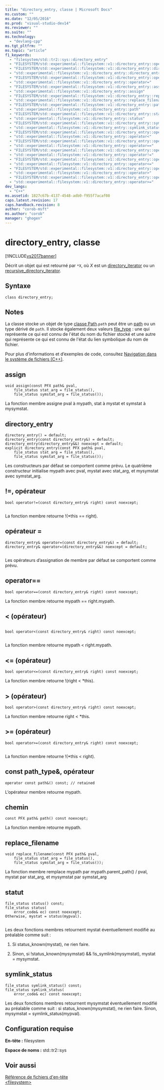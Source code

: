 ```yaml
---
title: "directory_entry, classe | Microsoft Docs"
ms.custom: ""
ms.date: "12/05/2016"
ms.prod: "visual-studio-dev14"
ms.reviewer: ""
ms.suite: ""
ms.technology: 
  - "devlang-cpp"
ms.tgt_pltfrm: ""
ms.topic: "article"
f1_keywords: 
  - "filesystem/std::tr2::sys::directory_entry"
  - "FILESYSTEM/std::experimental::filesystem::v1::directory_entry::operator const std::experimental::filesystem::v1::path &"
  - "FILESYSTEM/std::experimental::filesystem::v1::directory_entry::directory_entry"
  - "std::experimental::filesystem::v1::directory_entry::directory_entry"
  - "FILESYSTEM/std::experimental::filesystem::v1::directory_entry::operator="
  - "std::experimental::filesystem::v1::directory_entry::operator="
  - "FILESYSTEM/std::experimental::filesystem::v1::directory_entry::assign"
  - "std::experimental::filesystem::v1::directory_entry::assign"
  - "FILESYSTEM/std::experimental::filesystem::v1::directory_entry::replace_filename"
  - "std::experimental::filesystem::v1::directory_entry::replace_filename"
  - "FILESYSTEM/std::experimental::filesystem::v1::directory_entry::path"
  - "std::experimental::filesystem::v1::directory_entry::path"
  - "FILESYSTEM/std::experimental::filesystem::v1::directory_entry::status"
  - "std::experimental::filesystem::v1::directory_entry::status"
  - "FILESYSTEM/std::experimental::filesystem::v1::directory_entry::symlink_status"
  - "std::experimental::filesystem::v1::directory_entry::symlink_status"
  - "FILESYSTEM/std::experimental::filesystem::v1::directory_entry::operator<"
  - "std::experimental::filesystem::v1::directory_entry::operator<"
  - "FILESYSTEM/std::experimental::filesystem::v1::directory_entry::operator=="
  - "std::experimental::filesystem::v1::directory_entry::operator=="
  - "FILESYSTEM/std::experimental::filesystem::v1::directory_entry::operator!="
  - "std::experimental::filesystem::v1::directory_entry::operator!="
  - "FILESYSTEM/std::experimental::filesystem::v1::directory_entry::operator<="
  - "std::experimental::filesystem::v1::directory_entry::operator<="
  - "FILESYSTEM/std::experimental::filesystem::v1::directory_entry::operator>"
  - "std::experimental::filesystem::v1::directory_entry::operator>"
  - "FILESYSTEM/std::experimental::filesystem::v1::directory_entry::operator>="
  - "std::experimental::filesystem::v1::directory_entry::operator>="
dev_langs: 
  - "C++"
ms.assetid: 1827c67b-4137-4548-adb0-f955f7acaf08
caps.latest.revision: 17
caps.handback.revision: 8
author: "corob-msft"
ms.author: "corob"
manager: "ghogen"
---
```

# directory_entry, classe
[!INCLUDE[vs2017banner](../assembler/inline/includes/vs2017banner.md)]

Décrit un objet qui est retourné par `*X`, où *X* est un [directory\_iterator](../standard-library/directory-iterator-class.md) ou un [recursive\_directory\_iterator](../standard-library/recursive-directory-iterator-class.md).  
  
## Syntaxe  
  
```  
class directory_entry;  
```  
  
## Notes  
 La classe stocke un objet de type [classe Path](../standard-library/path-class-cpp-standard-template-library.md).`path` peut être un [path](../standard-library/path-class-cpp-standard-template-library.md) ou un type dérivé de `path`. Il stocke également deux valeurs [file\_type](../Topic/file_type%20Enumeration.md) : une qui représente ce qui est connu de l'état du nom du fichier stocké et une autre qui représente ce qui est connu de l'état du lien symbolique du nom de fichier.  
  
 Pour plus d’informations et d’exemples de code, consultez [Navigation dans le système de fichiers \(C\+\+\)](../standard-library/file-system-navigation.md).  
  
## assign  
  
```  
void assign(const PFX path& pval,  
    file_status stat_arg = file_status(),  
    file_status symstat_arg = file_status());  
```  
  
 La fonction membre assigne pval à mypath, stat à mystat et symstat à mysymstat.  
  
## directory\_entry  
  
```  
directory_entry() = default;  
directory_entry(const directory_entry&) = default;  
directory_entry(directory_entry&&) noexcept = default;  
explicit directory_entry(const PFX path& pval,  
    file_status stat_arg = file_status(),  
    file_status symstat_arg = file_status());  
```  
  
 Les constructeurs par défaut se comportent comme prévu. Le quatrième constructeur initialise mypath avec pval, mystat avec stat\_arg, et mysymstat avec symstat\_arg.  
  
## \!\=, opérateur  
  
```  
bool operator!=(const directory_entry& right) const noexcept;  
  
```  
  
 La fonction membre retourne \!\(\*this \=\= right\).  
  
## opérateur \=  
  
```  
directory_entry& operator=(const directory_entry&) = default;  
directory_entry& operator=(directory_entry&&) noexcept = default;  
  
```  
  
 Les opérateurs d’assignation de membre par défaut se comportent comme prévu.  
  
## operator\=\=  
  
```  
bool operator==(const directory_entry& right) const noexcept;  
```  
  
 La fonction membre retourne mypath \=\= right.mypath.  
  
## \< \(opérateur\)  
  
```  
  
bool operator<(const directory_entry& right) const noexcept;  
  
```  
  
 La fonction membre retourne mypath \< right.mypath.  
  
## \<\= \(opérateur\)  
  
```  
bool operator<=(const directory_entry& right) const noexcept;  
```  
  
 La fonction membre retourne \!\(right \< \*this\).  
  
## \> \(opérateur\)  
  
```  
bool operator>(const directory_entry& right) const noexcept;  
```  
  
 La fonction membre retourne right \< \*this.  
  
## \>\= \(opérateur\)  
  
```  
bool operator>=(const directory_entry& right) const noexcept;  
  
```  
  
 La fonction membre retourne \!\(\*this \< right\).  
  
## const path\_type&, opérateur  
  
```  
operator const path&() const; // retained  
```  
  
 L’opérateur membre retourne mypath.  
  
## chemin  
  
```  
const PFX path& path() const noexcept;  
```  
  
 La fonction membre retourne mypath.  
  
## replace\_filename  
  
```  
void replace_filename(const PFX path& pval,  
    file_status stat_arg = file_status(),  
    file_status symstat_arg = file_status());  
```  
  
 La fonction membre remplace mypath par mypath.parent\_path\(\) \/ pval, mystat par stat\_arg, et mysymstat par symstat\_arg  
  
## statut  
  
```  
file_status status() const;  
file_status status(  
    error_code& ec) const noexcept;  
Otherwise, mystat = status(mypval).  
  
```  
  
 Les deux fonctions membres retournent mystat éventuellement modifié au préalable comme suit :  
  
1.  Si status\_known\(mystat\), ne rien faire.  
  
2.  Sinon, si \!status\_known\(mysymstat\) && \!is\_symlink\(mysymstat\), mystat \= mysymstat.  
  
## symlink\_status  
  
```  
file_status symlink_status() const;  
file_status symlink_status(  
    error_code& ec) const noexcept;  
```  
  
 Les deux fonctions membres retournent mysymstat éventuellement modifié au préalable comme suit : si status\_known\(mysymstat\), ne rien faire. Sinon, mysymstat \= symlink\_status\(mypval\).  
  
## Configuration requise  
 **En\-tête :** filesystem  
  
 **Espace de noms :** std::tr2::sys  
  
## Voir aussi  
 [Référence de fichiers d'en\-tête](../standard-library/cpp-standard-library-header-files.md)   
 [\<filesystem\>](../standard-library/filesystem.md)